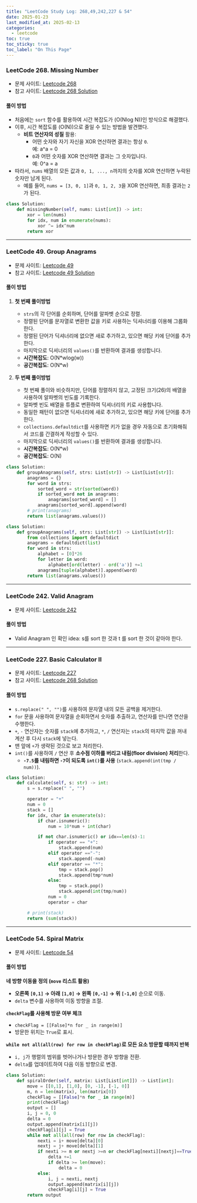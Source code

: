 ```yaml
---
title: "LeetCode Study Log: 268,49,242,227 & 54"
date: 2025-01-23
last_modified_at: 2025-02-13
categories:
  - leetcode
toc: true
toc_sticky: true
toc_label: "On This Page"
---
```

### LeetCode 268. Missing Number
- 문제 사이트: [Leetcode 268](https://leetcode.com/problems/missing-number/description/)
- 참고 사이트: [Leetcode 268 Solution](https://youtu.be/FsragroZe3Q?si=iJP4qhEYkqPAdlgb)

#### **풀이 방법**
- 처음에는 `sort` 함수를 활용하여 시간 복잡도가 \(O(Nlog N)\)인 방식으로 해결했다.
- 이후, 시간 복잡도를 \(O(N)\)으로 줄일 수 있는 방법을 발견했다.
  - **비트 연산자의 성질** 활용:
    - 어떤 숫자와 자기 자신을 XOR 연산하면 결과는 항상 `0`.  
      예: a^a = 0
    - `0`과 어떤 숫자를 XOR 연산하면 결과는 그 숫자입니다.  
      예: 0^a = a
- 따라서, `nums` 배열의 모든 값과 `0, 1, ..., n`까지의 숫자를 XOR 연산하면 누락된 숫자만 남게 된다.
  - 예를 들어, `nums = [3, 0, 1]`과 `0, 1, 2, 3`을 XOR 연산하면, 최종 결과는 `2`가 된다.


```python
class Solution:
    def missingNumber(self, nums: List[int]) -> int:
        xor = len(nums)
        for idx, num in enumerate(nums):
            xor ^= idx^num
        return xor
```

---
### LeetCode 49. Group Anagrams
- 문제 사이트: [Leetcode 49](https://leetcode.com/problems/group-anagrams/)
- 참고 사이트: [Leetcode 49 Solution](https://youtu.be/Gt0qcNdS8f0?si=wnwyV_jRxhnBDwsk)

#### **풀이 방법**
1. **첫 번째 풀이방법**
   - `strs`의 각 단어를 순회하며, 단어를 알파벳 순으로 정렬.
   - 정렬된 단어를 문자열로 변환한 값을 키로 사용하는 딕셔너리를 이용해 그룹화한다.
   - 정렬된 단어가 딕셔너리에 없으면 새로 추가하고, 있으면 해당 키에 단어를 추가한다.
   - 마지막으로 딕셔너리의 `values()`를 반환하여 결과를 생성합니다.
   - **시간복잡도**: O(N*wlog(w))
   - **공간복잡도**: O(N*w)

2. **두 번째 풀이방법**
   - 첫 번째 풀이와 비슷하지만, 단어를 정렬하지 않고, 고정된 크기(26)의 배열을 사용하여 알파벳의 빈도를 기록한다.
   - 알파벳 빈도 배열을 튜플로 변환하여 딕셔너리의 키로 사용합니다.
   - 동일한 패턴이 없으면 딕셔너리에 새로 추가하고, 있으면 해당 키에 단어를 추가한다.
   - `collections.defaultdict`를 사용하면 키가 없을 경우 자동으로 초기화해줘서 코드를 간결하게 작성할 수 있다.
   - 마지막으로 딕셔너리의 `values()`를 반환하여 결과를 생성합니다.
   - **시간복잡도**: O(N*w)
   - **공간복잡도**: O(N)
  
```python
class Solution:
    def groupAnagrams(self, strs: List[str]) -> List[List[str]]:
        anagrams = {}
        for word in strs:
            sorted_word = str(sorted(word))
            if sorted_word not in anagrams:
                anagrams[sorted_word] = []
            anagrams[sorted_word].append(word)
        # print(anagrams)
        return list(anagrams.values())
```
```python
class Solution:
    def groupAnagrams(self, strs: List[str]) -> List[List[str]]:
        from collections import defaultdict
        anagrams = defaultdict(list)
        for word in strs:
            alphabet = [0]*26
            for letter in word:
                alphabet[ord(letter) - ord('a')] +=1
            anagrams[tuple(alphabet)].append(word)
        return list(anagrams.values())
```

---
### LeetCode 242. Valid Anagram
- 문제 사이트: [Leetcode 242](https://leetcode.com/problems/valid-anagram/)

#### **풀이 방법**
- Valid Anagram 인 확인 idea: s를 sort 한 것과 t 를 sort 한 것이 같아야 한다.

---

### LeetCode 227. Basic Calculator II
- 문제 사이트: [Leetcode 227](https://leetcode.com/problems/basic-calculator-ii/)
- 참고 사이트: [Leetcode 268 Solution](https://wellsw.tistory.com/154)

#### **풀이 방법**
- `s.replace(" ", "")`를 사용하여 문자열 내의 모든 공백을 제거한다.
- `for` 문을 사용하여 문자열을 순회하면서 숫자를 추출하고, 연산자를 만나면 연산을 수행한다.
- `+`, `-` 연산자는 숫자를 `stack`에 추가하고, `*`, `/` 연산자는 `stack`의 마지막 값을 꺼내 계산 후 다시 `stack`에 넣는다.
- 맨 앞에 `+`가 생략된 것으로 보고 처리한다.
- `int()`를 사용하여 `/` 연산 후 **소수점 이하를 버리고 내림(floor division) 처리**한다.
   - **`-7.5`를 내림하면 `-7`이 되도록 `int()`를 사용** (`stack.append(int(tmp / num))`).

```python
class Solution:
    def calculate(self, s: str) -> int:
        s = s.replace(" ", "")

        operator = "+"
        num = 0
        stack = []
        for idx, char in enumerate(s):
            if char.isnumeric():
                num = 10*num + int(char)

            if not char.isnumeric() or idx==len(s)-1:
                if operator == "+":
                    stack.append(num)
                elif operator =="-":
                    stack.append(-num)
                elif operator == "*":
                    tmp = stack.pop()
                    stack.append(tmp*num)
                else:
                    tmp = stack.pop()
                    stack.append(int(tmp/num))
                num = 0
                operator = char

        # print(stack)
        return (sum(stack))
```

---

### LeetCode 54. Spiral Matrix
- 문제 사이트: [Leetcode 54](https://leetcode.com/problems/spiral-matrix/description/)

#### **풀이 방법**
**네 방향 이동을 정의 (`move` 리스트 활용)**  
- **오른쪽 `[0,1]` → 아래 `[1,0]` → 왼쪽 `[0,-1]` → 위 `[-1,0]`** 순으로 이동.
- `delta` 변수를 사용하여 이동 방향을 조절.

**`checkFlag`를 사용해 방문 여부 체크**
- `checkFlag = [[False]*n for _ in range(m)]`  
- 방문한 위치는 `True`로 표시.

**`while not all(all(row) for row in checkFlag)`로 모든 요소 방문할 때까지 반복**
- `i, j`가 행렬의 범위를 벗어나거나 방문한 경우 방향을 전환.
- `delta`를 업데이트하여 다음 이동 방향으로 변경.

```python
class Solution:
    def spiralOrder(self, matrix: List[List[int]]) -> List[int]:
        move = [[0,1], [1,0], [0, -1], [-1, 0]]
        m, n = len(matrix), len(matrix[0])
        checkFlag = [[False]*n for _ in range(m)]
        print(checkFlag)
        output = []
        i, j = 0, 0
        delta = 0
        output.append(matrix[i][j])
        checkFlag[i][j] = True
        while not all(all(row) for row in checkFlag):
            nexti = i+ move[delta][0]
            nextj = j+ move[delta][1]
            if nexti >= m or nextj >=n or checkFlag[nexti][nextj]==True:
                delta +=1
                if delta >= len(move):
                    delta = 0
            else:
                i, j = nexti, nextj
                output.append(matrix[i][j])
                checkFlag[i][j] = True
        return output
```